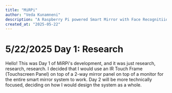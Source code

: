 ```yaml
---
title: "MiRPi"
author: "Veda Kunamneni"
description: "A Raspberry Pi powered Smart Mirror with Face Recognitiion and IoT/Smart Home integration"
created_at: "2025-05-22"
---
```

# 5/22/2025 Day 1: Research

Hello! This was Day 1 of MiRPi's development, and it was just research, research, research. I decided that I would use an IR Touch Frame (Touchscreen Panel) on top of a 2-way mirror panel on top of a monitor for the entire smart mirror system to work. Day 2 will be more technically focused, deciding on how I would design the system as a whole.
